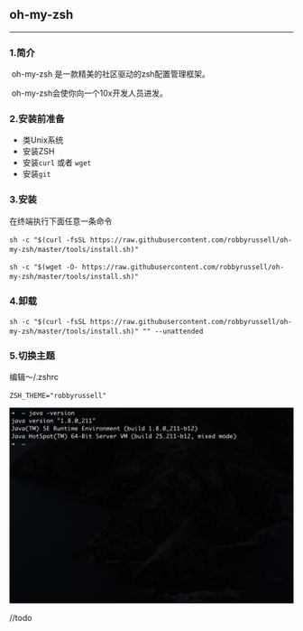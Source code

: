 ## oh-my-zsh

---

### 1.简介

​	oh-my-zsh	是一款精美的社区驱动的zsh配置管理框架。	

[github]: https://github.com/robbyrussell/oh-my-zsh	"zsh-github"

​	oh-my-zsh会使你向一个10x开发人员进发。

### 2.安装前准备

- 类Unix系统
- 安装ZSH
- 安装`curl` 或者 `wget`
- 安装`git`

### 3.安装

在终端执行下面任意一条命令

`sh -c "$(curl -fsSL https://raw.githubusercontent.com/robbyrussell/oh-my-zsh/master/tools/install.sh)"`

`sh -c "$(wget -O- https://raw.githubusercontent.com/robbyrussell/oh-my-zsh/master/tools/install.sh)"`

### 4.卸载

`sh -c "$(curl -fsSL https://raw.githubusercontent.com/robbyrussell/oh-my-zsh/master/tools/install.sh)" "" --unattended`

### 5.切换主题

编辑～/.zshrc

`ZSH_THEME="robbyrussell"`

![](../pic/ohmyzsh.png)



//todo